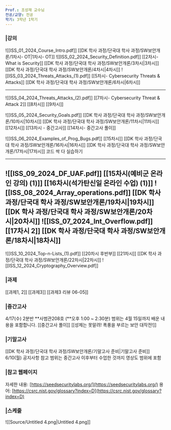 ```yaml
---
Prof.: 조성재 교수님
전공/교양: 전공
학기: 3학년 1학기
---
```

### |강의
![[ISS_01_2024_Course_Intro.pdf]]
[[DK 학사 과정/단국대 학사 과정/SW보안개론/1차시- OT|1차시- OT]]
![[ISS_02_2024_Security_Definition.pdf]]
[[2차시- What is Security]]
[[DK 학사 과정/단국대 학사 과정/SW보안개론/3차시|3차시]]
[[DK 학사 과정/단국대 학사 과정/SW보안개론/4차시|4차시]]
![[ISS_03_2024_Threats_Attacks_(1).pdf]]
[[5차시- Cybersecurity Threats & Attacks]]
[[DK 학사 과정/단국대 학사 과정/SW보안개론/6차시|6차시]]
  
---
![[ISS_04_2024_Threats_Attacks_(2).pdf]]
[[7차시- Cybersecurity Threat & Attack 2]]
[[8차시]]
[[9차시]]
  
![[ISS_05_2024_Security_Goals.pdf]]
[[DK 학사 과정/단국대 학사 과정/SW보안개론/10차시|10차시]]
[[DK 학사 과정/단국대 학사 과정/SW보안개론/11차시|11차시]]
[[12차시]]
[[13차시 - 중간고사]]
[[14차시- 중간고사 풀이]]
  
![[ISS_06_2024_Examples_of_Prog_Bugs.pdf]]
[[15차시]]
[[DK 학사 과정/단국대 학사 과정/SW보안개론/16차시|16차시]]
[[DK 학사 과정/단국대 학사 과정/SW보안개론/17차시|17차시]]
코드 싹 다 실습하기
  
---
![[ISS_09_2024_DF_UAF.pdf]]
[[15차시(예비군 온라인 강의) (1)]]
[[16차시(석가탄신일 온라인 수업) (1)]]
![[ISS_08_2024_Array_operations.pdf]]
[[DK 학사 과정/단국대 학사 과정/SW보안개론/19차시|19차시]]
[[DK 학사 과정/단국대 학사 과정/SW보안개론/20차시|20차시]]
![[ISS_07_2024_Int_Overflow.pdf]]
[[17차시 2]]
[[DK 학사 과정/단국대 학사 과정/SW보안개론/18차시|18차시]]
---
![[ISS_10_2024_Top-n-Lists_(1).pdf]]
[[20차시 후반부]]
[[21차시]]
[[DK 학사 과정/단국대 학사 과정/SW보안개론/22차시|22차시]]
![[ISS_12_2024_Cryptography_Overview.pdf]]
  
  
### |과제
[[과제1, 2]]
[[과제3]]
[[과제3 리뷰 06-05]]
### |중간고사
4/17(수)
2분반 **사범관208호 (**오후 1:00 ~ 2:30분)
범위는 4월 15일까지 배운 내용을 포함합니다.
[[중간고사 풀이]]
[[성제는 못말려! 폭풍을 부르는 보안 대작전!]]
  
### |기말고사
[[DK 학사 과정/단국대 학사 과정/SW보안개론/기말고사 준비|기말고사 준비]]
6/10(월)
공지사항 참고
범위는 중간고사 이후부터 수업한 것까지
영상도 범위에 포함
### |참고 웹페이지
자세한 내용: [https://seedsecuritylabs.org/](https://seedsecuritylabs.org/)
용어: [https://csrc.nist.gov/glossary?index=D](https://csrc.nist.gov/glossary?index=D)
  
  
### |스케줄
![[Source/Untitled 4.png|Untitled 4.png]]